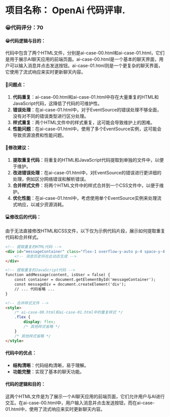 # 项目名称： OpenAi 代码评审.
### 😀代码评分：70
#### 😀代码逻辑与目的：
代码中包含了两个HTML文件，分别是ai-case-00.html和ai-case-01.html，它们是用于展示AI聊天应用的前端页面。ai-case-00.html是一个基本的聊天界面，用户可以输入消息并点击发送按钮。ai-case-01.html则是一个更复杂的聊天界面，它使用了流式响应来实时更新聊天内容。

#### 🤔问题点：
1. **代码重复**：ai-case-00.html和ai-case-01.html中存在大量重复的HTML和JavaScript代码，这降低了代码的可维护性。
2. **错误处理**：在ai-case-01.html中，对于EventSource的错误处理不够全面，没有对不同的错误类型进行区分处理。
3. **样式重复**：两个HTML文件中的样式重复，这可能会导致维护上的困难。
4. **性能问题**：在ai-case-01.html中，使用了多个EventSource实例，这可能会导致资源浪费和性能问题。

#### 🎯修改建议：
1. **提取重复代码**：将重复的HTML和JavaScript代码提取到单独的文件中，以便于维护。
2. **改进错误处理**：在ai-case-01.html中，对EventSource的错误进行更详细的处理，例如区分网络错误和解析错误。
3. **合并样式文件**：将两个HTML文件中的样式合并到一个CSS文件中，以便于维护。
4. **优化性能**：在ai-case-01.html中，考虑使用单个EventSource实例来处理流式响应，以减少资源消耗。

#### 💻修改后的代码：
由于无法直接修改HTML和CSS文件，以下仅为示例代码片段，展示如何提取重复代码和合并样式。

```html
<!-- 提取重复的HTML代码 -->
<div id="messageContainer" class="flex-1 overflow-y-auto p-4 space-y-4 bg-white rounded-lg shadow-lg">
    <!-- 消息历史将在此动态生成 -->
</div>

<!-- 提取重复的JavaScript代码 -->
function addMessage(content, isUser = false) {
    const container = document.getElementById('messageContainer');
    const messageDiv = document.createElement('div');
    // ... 代码省略 ...
}

<!-- 合并样式文件 -->
<style>
    /* ai-case-00.html和ai-case-01.html中的重复样式 */
    .flex {
        display: flex;
        /* 其他样式省略 */
    }
    /* 其他样式省略 */
</style>
```

#### 代码中的优点：
- **结构清晰**：代码结构清晰，易于理解。
- **功能完整**：实现了基本的聊天功能。

#### 代码的逻辑和目的：
这两个HTML文件是为了展示一个AI聊天应用的前端页面，它们允许用户与AI进行交互。在ai-case-00.html中，用户输入消息并点击发送按钮，而在ai-case-01.html中，使用了流式响应来实时更新聊天内容。